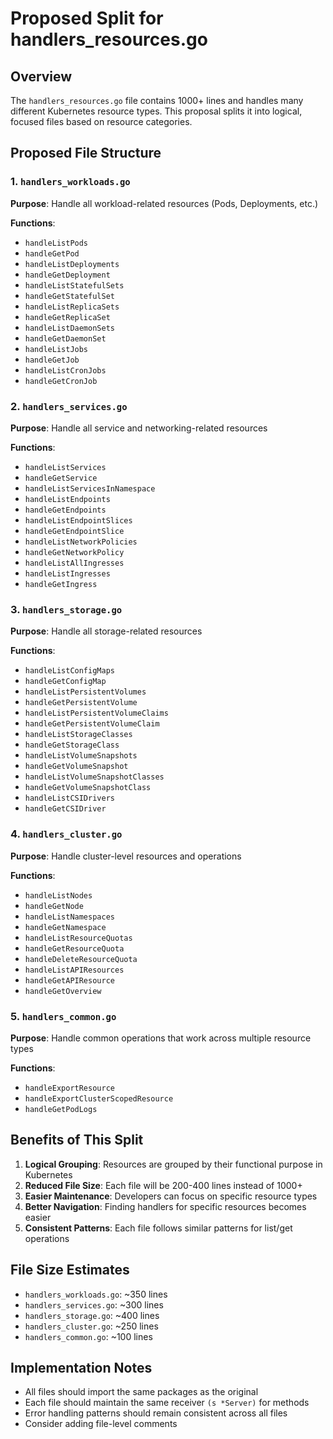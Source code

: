 # Proposed Split for handlers_resources.go

## Overview
The `handlers_resources.go` file contains 1000+ lines and handles many different Kubernetes resource types. This proposal splits it into logical, focused files based on resource categories.

## Proposed File Structure

### 1. `handlers_workloads.go`
**Purpose**: Handle all workload-related resources (Pods, Deployments, etc.)

**Functions**:
- `handleListPods`
- `handleGetPod`
- `handleListDeployments`
- `handleGetDeployment`
- `handleListStatefulSets`
- `handleGetStatefulSet`
- `handleListReplicaSets`
- `handleGetReplicaSet`
- `handleListDaemonSets`
- `handleGetDaemonSet`
- `handleListJobs`
- `handleGetJob`
- `handleListCronJobs`
- `handleGetCronJob`

### 2. `handlers_services.go`
**Purpose**: Handle all service and networking-related resources

**Functions**:
- `handleListServices`
- `handleGetService`
- `handleListServicesInNamespace`
- `handleListEndpoints`
- `handleGetEndpoints`
- `handleListEndpointSlices`
- `handleGetEndpointSlice`
- `handleListNetworkPolicies`
- `handleGetNetworkPolicy`
- `handleListAllIngresses`
- `handleListIngresses`
- `handleGetIngress`

### 3. `handlers_storage.go`
**Purpose**: Handle all storage-related resources

**Functions**:
- `handleListConfigMaps`
- `handleGetConfigMap`
- `handleListPersistentVolumes`
- `handleGetPersistentVolume`
- `handleListPersistentVolumeClaims`
- `handleGetPersistentVolumeClaim`
- `handleListStorageClasses`
- `handleGetStorageClass`
- `handleListVolumeSnapshots`
- `handleGetVolumeSnapshot`
- `handleListVolumeSnapshotClasses`
- `handleGetVolumeSnapshotClass`
- `handleListCSIDrivers`
- `handleGetCSIDriver`

### 4. `handlers_cluster.go`
**Purpose**: Handle cluster-level resources and operations

**Functions**:
- `handleListNodes`
- `handleGetNode`
- `handleListNamespaces`
- `handleGetNamespace`
- `handleListResourceQuotas`
- `handleGetResourceQuota`
- `handleDeleteResourceQuota`
- `handleListAPIResources`
- `handleGetAPIResource`
- `handleGetOverview`

### 5. `handlers_common.go`
**Purpose**: Handle common operations that work across multiple resource types

**Functions**:
- `handleExportResource`
- `handleExportClusterScopedResource`
- `handleGetPodLogs`

## Benefits of This Split

1. **Logical Grouping**: Resources are grouped by their functional purpose in Kubernetes
2. **Reduced File Size**: Each file will be 200-400 lines instead of 1000+
3. **Easier Maintenance**: Developers can focus on specific resource types
4. **Better Navigation**: Finding handlers for specific resources becomes easier
5. **Consistent Patterns**: Each file follows similar patterns for list/get operations

## File Size Estimates

- `handlers_workloads.go`: ~350 lines
- `handlers_services.go`: ~300 lines  
- `handlers_storage.go`: ~400 lines
- `handlers_cluster.go`: ~250 lines
- `handlers_common.go`: ~100 lines

## Implementation Notes

- All files should import the same packages as the original
- Each file should maintain the same receiver `(s *Server)` for methods
- Error handling patterns should remain consistent across all files
- Consider adding file-level comments